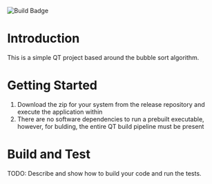 ![Build Badge](https://ci.appveyor.com/api/projects/status/acmhx0td906vvjrh?svg=true)
# Introduction 
This is a simple QT project based around the bubble sort algorithm.

# Getting Started

1.	Download the zip for your system from the release repository and execute the application within
2.	There are no software dependencies to run a prebuilt executable, however, for bulding, the entire QT build pipeline must be present

# Build and Test
TODO: Describe and show how to build your code and run the tests. 
